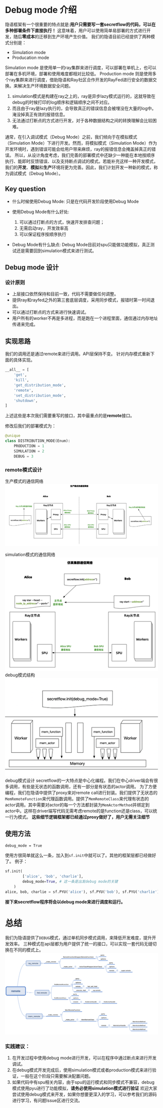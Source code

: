 # Debug mode  介绍
隐语框架有一个很重要的特点就是:**用户只需要写一套secretflow的代码，可以在多种部署条件下直接执行！**
这意味着，用户可以使用简单易部署的方式进行开发，随后**零成本**的迁移到生产环境产生价值。
我们的隐语目前已经提供了两种模式分别是：
- Simulation mode
- Producation mode

Simulation mode 是使用单一的ray集群来进行调度，可以部署在单机上，也可以部署在多机环境，部署和使用难度都相对比较低。
Production mode 则是使用多个ray集群来进行调度，借助隐语和Ray社区合作开发的RayFed进行安全的数据交换。来解决生产环境数据安全问题。
1. simulation模式是构建在ray之上的，ray是异步lazy模式运行的，这就导致在debug的时候打印的log顺序和逻辑顺序之间不对应。
2. 而且由于ray是lazy执行的，会导致真正的错误信息会被埋没在大量的log中。淹没掉真正有效的报错信息。
3. 无法通过打断点的方式进行开发，对于各种数据结构之间的转换理解会比较困难。

通常，在引入调试模式（Debug Mode）之前，我们倾向于在模拟模式（Simulation Mode）下进行开发。然而，将模拟模式（Simulation Mode）作为开发环境时，遇到错误可能会给用户带来麻烦，ray的报错信息会掩盖掉真正的错误。
所以，从设计角度考虑，我们完善的部署模式中还缺少一种能在本地按顺序执行、能即时反馈错误、以及支持断点调试的模式。若能补充这样一种开发模式，我们的**开发**、**模拟**和**生产**环境将更为完善。因此，我们计划开发一种新的模式，称为调试模式（Debug Mode）。

## Key question
- 什么时候使用Debug Mode:
只是在代码开发阶段使用Debug Mode
- 使用Debug Mode有什么好处:
    1. 可以通过打断点的方式，快速开发排查问题；
    2. 无需启动ray，开发效率高
    3. 可以保证程序按顺序执行

- Debug Mode有什么缺点:
Debug Mode目前对spu只能做功能模拟，真正测试还是需要回到simulation模式来进行测试。


## Debug mode 设计
### 设计原则
* 上层接口依然保持和目前一致，代码不需要做任何调整。
* 提供ray和rayfed之外的第三套底层调度，采用同步模式，报错时第一时间退出。
* 可以通过打断点的方式来进行快速调试。
* 用户所有的worker不再是多进程，而是跑在一个进程里面，通信通过内存地址传递来完成。

## 实现思路
我们的调用还是通过remote来进行调用。API层保持不变。
针对内存模式重新下面的具体实现。

```python
__all__ = [
    'get',
    'kill',
    'get_distribution_mode',
    'remote',
    'set_distribution_mode',
    'shutdown',
]
```
上述这些是本次我们需要重写的接口，其中最重点的是**remote**接口。

修改后我们的部署模式为：
```python
@unique
class DISTRIBUTION_MODE(Enum):
    PRODUCTION = 1
    SIMULATION = 2
    DEBUG = 3
```

### remote模式设计
生产模式的通信网络
![Alt text](./resources/debug_01.png)

simulation模式的通信网络
![](./resources/debug_02.png)
debug模式结构
![Alt text](./resources/debug_03.png)
debug模式设计
secretflow的一大特点是中心化编程。我们在中心driver端会有很多调用，有些是无状态的函数调用，还有一部分是有状态的actor调用。  为了方便编程，我们在隐语中提供了proxy来对remote call进行封装。我们提供了无状态的`MemRemoteFunction`来代理函数调用。提供了`MemRemoteClass`来代理有状态的actor调用。其中需要对actor的每一个方法都封装为`MemActorMethod`并绑定到actor中。这样在driver端写代码无需考虑remote的是function还是class，可以统一行为模式。
**这些细节逻辑框架都已经通过proxy做好了，用户无需关注细节**


## 使用方法
```
debug_mode = True
```
使用方很简单就这么一条，加入到`sf.init`中就可以了。其他的框架层都已经做好了。
例子：
```python
sf.init(
        ['alice', 'bob', 'charlie'],
        debug_mode=True, # 这一条是出发debug mode的关键
    )
alice, bob, charlie = sf.PYU('alice'), sf.PYU('bob'), sf.PYU('charlie')
```

**接下来secretflow程序将会以debug mode来进行调度和运行。**

# 总结
我们为隐语提供了`DEBUG`模式，通过单机同步模式调用，来降低开发难度，提升开发效率。
三种模式在api层都为用户提供了统一的接口，可以实现一套代码无缝切换在不同的模式上。
![Alt text](./resources/debug_04.png)

### 实践建议：
1. 在开发过程中使用debug mode进行开发，可以在程序中通过断点来进行开发调试。
2. 在debug模式开发完成后，使用simulation模式或者production模式来进行验证，一般在这个阶段只需要解决配置问题。
3. 如果代码中有spu相关内容，由于spu的运行模式和同步模式不兼容，debug模式使用pyu进行了功能模拟，**请务必使用simulation模式进行验证**
欢迎大家尝试使用debug模式来开发，如果你想要更深入的学习，可以参考我们的源码进行学习，有问题Issue区进行交流。